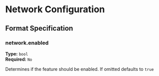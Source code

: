 # Network Configuration

## Format Specification

### network.enabled
**Type:** `bool`<br>
**Required:** `No` <br>

Determines if the feature should be enabled. If omitted defaults to `true`
